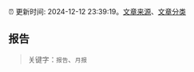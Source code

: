 :alarm_clock: 更新时间: 2024-12-12 23:39:19。[文章来源](/README.md)、[文章分类](/TAGS.md)

## 报告


> 关键字：`报告`、`月报`



